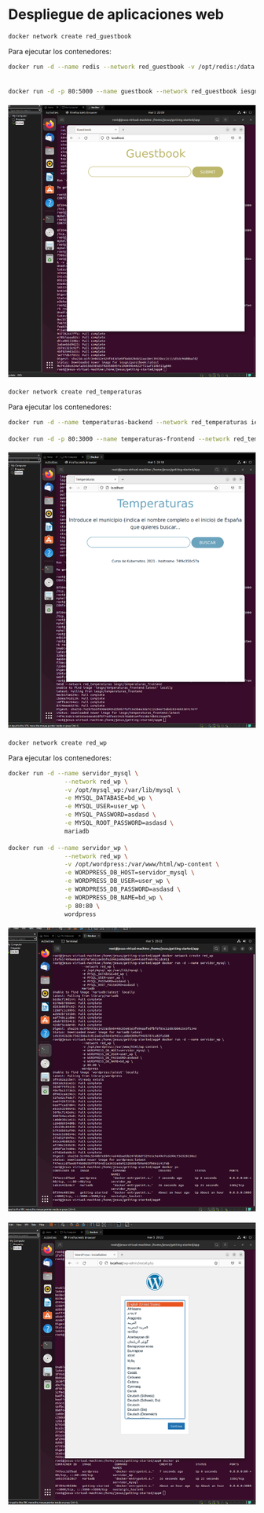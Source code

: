 # Despliegue de aplicaciones web

```sh
docker network create red_guestbook
```

Para ejecutar los contenedores:

```sh
docker run -d --name redis --network red_guestbook -v /opt/redis:/data redis redis-server --appendonly yes


docker run -d -p 80:5000 --name guestbook --network red_guestbook iesgn/guestbook
```

#### ![Image](https://github.com/JesusFernandez1/PracticaDocker/blob/main/Docker/actividad4/Captura%20de%20pantalla%20(214).png)

```sh
docker network create red_temperaturas
```

Para ejecutar los contenedores:

```sh
docker run -d --name temperaturas-backend --network red_temperaturas iesgn/temperaturas_backend

docker run -d -p 80:3000 --name temperaturas-frontend --network red_temperaturas iesgn/temperaturas_frontend
```

#### ![Image](https://github.com/JesusFernandez1/PracticaDocker/blob/main/Docker/actividad4/Captura%20de%20pantalla%20(215).png)

```sh
docker network create red_wp
```

Para ejecutar los contenedores:

```sh
docker run -d --name servidor_mysql \
                --network red_wp \
                -v /opt/mysql_wp:/var/lib/mysql \
                -e MYSQL_DATABASE=bd_wp \
                -e MYSQL_USER=user_wp \
                -e MYSQL_PASSWORD=asdasd \
                -e MYSQL_ROOT_PASSWORD=asdasd \
                mariadb
                
docker run -d --name servidor_wp \
                --network red_wp \
                -v /opt/wordpress:/var/www/html/wp-content \
                -e WORDPRESS_DB_HOST=servidor_mysql \
                -e WORDPRESS_DB_USER=user_wp \
                -e WORDPRESS_DB_PASSWORD=asdasd \
                -e WORDPRESS_DB_NAME=bd_wp \
                -p 80:80 \
                wordpress
```

#### ![Image](https://github.com/JesusFernandez1/PracticaDocker/blob/main/Docker/actividad4/Captura%20de%20pantalla%20(216).png)



#### ![Image](https://github.com/JesusFernandez1/PracticaDocker/blob/main/Docker/actividad4/Captura%20de%20pantalla%20(217).png)

